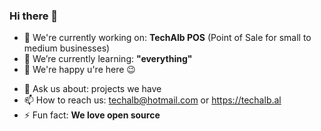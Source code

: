 ### Hi there 👋

<!--
**techalb/techalb** is a ✨ _special_ ✨ repository because its `README.md` (this file) appears on your GitHub profile.
-->

- 🔭 We're currently working on: **TechAlb POS** (Point of Sale for small to medium businesses)
- 🌱 We’re currently learning: **"everything"**
- 👯 We're happy u're here 😉
<!-- - 🤔 I’m looking for help with ... -->
- 💬 Ask us about: projects we have
- 📫 How to reach us: techalb@hotmail.com or https://techalb.al
- ⚡ Fun fact: **We love open source**
